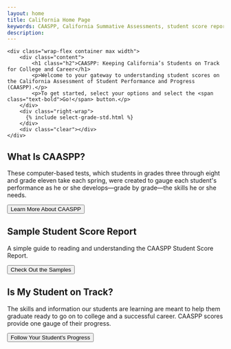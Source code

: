 ```yaml
---
layout: home
title: California Home Page
keywords: CAASPP, California Summative Assessments, student score reports
description: 
---
```



<div id="intro-wrap">

	<div class="wrap-flex container max width">
		<div class="content">
			<h1 class="h2">CAASPP: Keeping California’s Students on Track for College and Career</h1>
			<p>Welcome to your gateway to understanding student scores on the California Assessment of Student Performance and Progress (CAASPP).</p>
			<p>To get started, select your options and select the <span class="text-bold">Go!</span> button.</p>
		</div>
		<div class="right-wrap">
		  {% include select-grade-std.html %}
		</div>
		<div class="clear"></div>
	</div>
</div>


<div class="blocks wrap-flex container max width">

<div class="block" markdown="1"> 

## What Is CAASPP?

These computer-based tests, which students in grades three through eight and grade eleven take each spring, were created to gauge each student's performance as he or she develops—grade by grade—the skills he or she needs.

<button role="button" class="btn-blue" data-link="{{ site.baseurl }}/about">Learn More About CAASPP</button>

</div><!-- /.block #about caaspp -->



<div class="block" markdown="1">

## Sample Student Score Report

A simple guide to reading and understanding the CAASPP Student Score Report.

<button type="button" class="btn-gray" data-link="{{ site.baseurl }}/sample">Check Out the Samples</button>

</div><!-- /.block #score report guide -->



<div class="block" markdown="1"> 

## Is My Student on Track?

The skills and information our students are learning are meant to help them graduate ready to go on to college and a successful career. CAASPP scores provide one gauge of their progress. 

<button type="button" class="btn-green" data-link="{{ site.baseurl }}/progress">Follow Your Student's Progress</button>

</div><!-- /.block #progress -->

<div class="clear"></div>